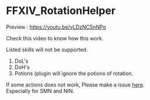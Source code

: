 # FFXIV_RotationHelper

Preview : https://youtu.be/vLDzNC5nNPo

Check this video to know how this work.

Listed skills will not be supported.
1. DoL's
2. DoH's
3. Potions (plugin will ignore the potions of rotation.

If some actions does not work, Please make a issue [here](https://github.com/Elysia-ff/FFXIV_RotationHelper/issues/new?assignees=&labels=&template=bug_report.md&title=).  
Especially for SMN and NIN.
